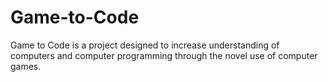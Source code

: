 Game-to-Code
============

Game to Code is a project designed to increase understanding of computers and computer programming through the novel use of computer games.